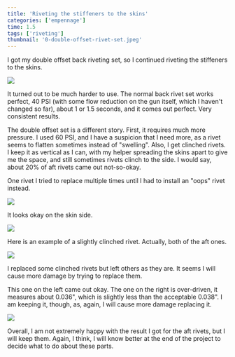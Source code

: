 ```yaml
---
title: 'Riveting the stiffeners to the skins'
categories: ['empennage']
time: 1.5
tags: ['riveting']
thumbnail: '0-double-offset-rivet-set.jpeg'
---
```


I got my double offset back riveting set, so I continued riveting the stiffeners to the skins.

<!-- more -->

![](0-double-offset-rivet-set.jpeg)

It turned out to be much harder to use. The normal back rivet set works perfect, 40 PSI (with some flow reduction on the gun itself, which I haven't changed so far), about 1 or 1.5 seconds, and it comes out perfect. Very consistent results.

The double offset set is a different story. First, it requires much more pressure. I used 60 PSI, and I have a suspicion that I need more, as a rivet seems to flatten sometimes instead of "swelling". Also, I get clinched rivets. I keep it as vertical as I can, with my helper spreading the skins apart to give me the space, and still sometimes rivets clinch to the side. I would say, about 20% of aft rivets came out not-so-okay.

One rivet I tried to replace multiple times until I had to install an "oops" rivet instead.

![](1-oops-aft-rivet.jpeg)

It looks okay on the skin side.

![](2-oops-skin-side.jpeg)

Here is an example of a slightly clinched rivet. Actually, both of the aft ones.

![](3-a-bit-clinched-rivets.jpeg)

I replaced some clinched rivets but left others as they are. It seems I will cause more damage by trying to replace them.

This one on the left came out okay. The one on the right is over-driven, it measures about 0.036", which is slightly less than the acceptable 0.038". I am keeping it, though, as, again, I will cause more damage replacing it.

![](4-an-ok-rivet.jpeg)

Overall, I am not extremely happy with the result I got for the aft rivets, but I will keep them. Again, I think, I will know better at the end of the project to decide what to do about these parts.